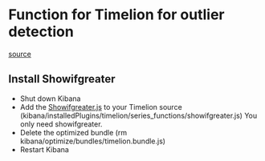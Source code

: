 # Function for Timelion for outlier detection
[source](https://www.elastic.co/blog/implementing-a-statistical-anomaly-detector-part-2)

## Install Showifgreater

- Shut down Kibana
- Add the [Showifgreater.js](https://gist.github.com/polyfractal/5c584f515c4dbd2d5a8f) to your Timelion source (kibana/installedPlugins/timelion/series_functions/showifgreater.js) 
  You only need showifgreater.
- Delete the optimized bundle (rm kibana/optimize/bundles/timelion.bundle.js) 
- Restart Kibana 

